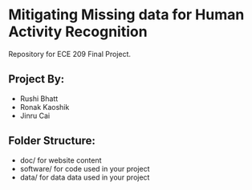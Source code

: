 # Mitigating Missing data for Human Activity Recognition

Repository for ECE 209 Final Project.

## Project By:
* Rushi Bhatt
* Ronak Kaoshik
* Jinru Cai

## Folder Structure: 
* doc/ for website content
* software/ for code used in your project
* data/ for data data used in your project
